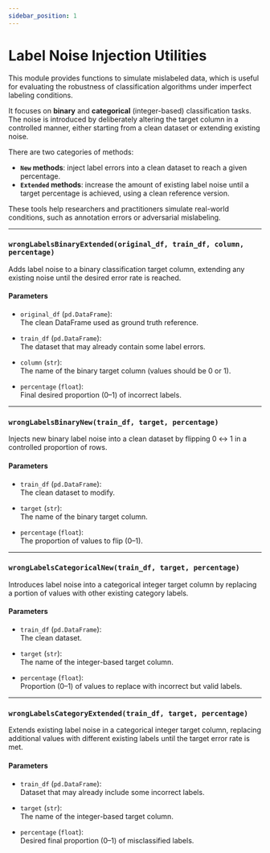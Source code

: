 ```yaml
---
sidebar_position: 1
---
```


# Label Noise Injection Utilities

This module provides functions to simulate mislabeled data, which is useful for evaluating the robustness of classification algorithms under imperfect labeling conditions.

It focuses on **binary** and **categorical** (integer-based) classification tasks. The noise is introduced by deliberately altering the target column in a controlled manner, either starting from a clean dataset or extending existing noise.

There are two categories of methods:
- **`New` methods**: inject label errors into a clean dataset to reach a given percentage.
- **`Extended` methods**: increase the amount of existing label noise until a target percentage is achieved, using a clean reference version.

These tools help researchers and practitioners simulate real-world conditions, such as annotation errors or adversarial mislabeling.

---

### `wrongLabelsBinaryExtended(original_df, train_df, column, percentage)`

Adds label noise to a binary classification target column, extending any existing noise until the desired error rate is reached.

#### **Parameters**
- `original_df` (`pd.DataFrame`):  
  The clean DataFrame used as ground truth reference.

- `train_df` (`pd.DataFrame`):  
  The dataset that may already contain some label errors.

- `column` (`str`):  
  The name of the binary target column (values should be 0 or 1).

- `percentage` (`float`):  
  Final desired proportion (0–1) of incorrect labels.

---

### `wrongLabelsBinaryNew(train_df, target, percentage)`

Injects new binary label noise into a clean dataset by flipping 0 ↔ 1 in a controlled proportion of rows.

#### **Parameters**
- `train_df` (`pd.DataFrame`):  
  The clean dataset to modify.

- `target` (`str`):  
  The name of the binary target column.

- `percentage` (`float`):  
  The proportion of values to flip (0–1).

---

### `wrongLabelsCategoricalNew(train_df, target, percentage)`

Introduces label noise into a categorical integer target column by replacing a portion of values with other existing category labels.

#### **Parameters**
- `train_df` (`pd.DataFrame`):  
  The clean dataset.

- `target` (`str`):  
  The name of the integer-based target column.

- `percentage` (`float`):  
  Proportion (0–1) of values to replace with incorrect but valid labels.

---

### `wrongLabelsCategoryExtended(train_df, target, percentage)`

Extends existing label noise in a categorical integer target column, replacing additional values with different existing labels until the target error rate is met.

#### **Parameters**
- `train_df` (`pd.DataFrame`):  
  Dataset that may already include some incorrect labels.

- `target` (`str`):  
  The name of the integer-based target column.

- `percentage` (`float`):  
  Desired final proportion (0–1) of misclassified labels.

